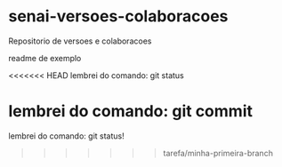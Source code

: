 # senai-versoes-colaboracoes
Repositorio de versoes e colaboracoes

readme de exemplo

<<<<<<< HEAD
lembrei do comando: git status

lembrei do comando: git commit
=======
lembrei do comando: git status!
>>>>>>> tarefa/minha-primeira-branch
